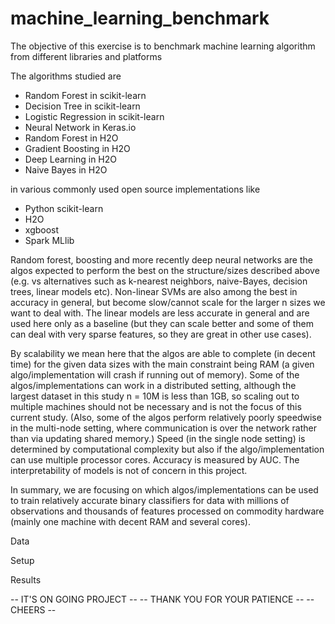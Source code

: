 # machine_learning_benchmark

The objective of this exercise is to benchmark machine learning algorithm from different libraries and platforms

The algorithms studied are

- Random Forest in scikit-learn
- Decision Tree in scikit-learn
- Logistic Regression in scikit-learn
- Neural Network in Keras.io
- Random Forest in H2O
- Gradient Boosting in H2O
- Deep Learning in H2O
- Naive Bayes in H2O

in various commonly used open source implementations like
- Python scikit-learn
- H2O
- xgboost
- Spark MLlib


Random forest, boosting and more recently deep neural networks are the algos expected to perform the best on the structure/sizes described above (e.g. vs alternatives such as k-nearest neighbors, naive-Bayes, decision trees, linear models etc). Non-linear SVMs are also among the best in accuracy in general, but become slow/cannot scale for the larger n sizes we want to deal with. The linear models are less accurate in general and are used here only as a baseline (but they can scale better and some of them can deal with very sparse features, so they are great in other use cases).

By scalability we mean here that the algos are able to complete (in decent time) for the given data sizes with the main constraint being RAM (a given algo/implementation will crash if running out of memory). Some of the algos/implementations can work in a distributed setting, although the largest dataset in this study n = 10M is less than 1GB, so scaling out to multiple machines should not be necessary and is not the focus of this current study. (Also, some of the algos perform relatively poorly speedwise in the multi-node setting, where communication is over the network rather than via updating shared memory.) Speed (in the single node setting) is determined by computational complexity but also if the algo/implementation can use multiple processor cores. Accuracy is measured by AUC. The interpretability of models is not of concern in this project.

In summary, we are focusing on which algos/implementations can be used to train relatively accurate binary classifiers for data with millions of observations and thousands of features processed on commodity hardware (mainly one machine with decent RAM and several cores).


Data

Setup

Results

-- IT'S ON GOING PROJECT --
-- THANK YOU FOR YOUR PATIENCE --
-- CHEERS --
